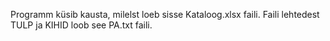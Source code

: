 Programm küsib kausta, milelst loeb sisse Kataloog.xlsx faili.
Faili lehtedest TULP ja KIHID loob see PA.txt faili.
